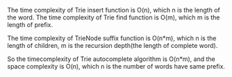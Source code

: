 The time complexity of Trie insert function is O(n), which n is the length of the word. The time complexity of Trie find function is O(m), which m is the length of prefix.

The time complexity of TrieNode suffix function is O(n*m), which n is the length of children, m is the recursion depth(the length of complete word).

So the timecomplexity of Trie autocomplete algorithm is O(n*m), and the space complexity is O(n), which n is the number of words have same prefix.